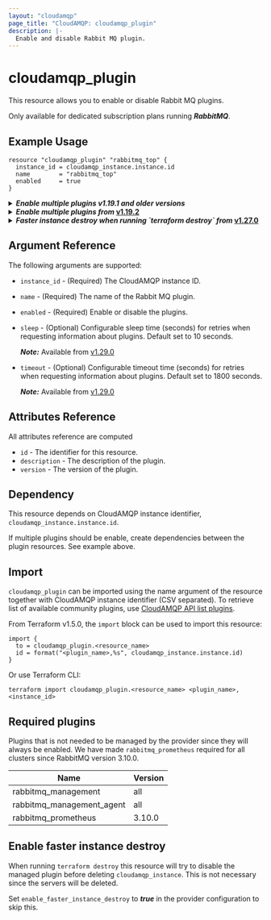 ```yaml
---
layout: "cloudamqp"
page_title: "CloudAMQP: cloudamqp_plugin"
description: |-
  Enable and disable Rabbit MQ plugin.
---
```


# cloudamqp_plugin

This resource allows you to enable or disable Rabbit MQ plugins.

Only available for dedicated subscription plans running ***RabbitMQ***.

## Example Usage

```hcl
resource "cloudamqp_plugin" "rabbitmq_top" {
  instance_id = cloudamqp_instance.instance.id
  name        = "rabbitmq_top"
  enabled     = true
}
```

<details>
  <summary>
    <b>
      <i>Enable multiple plugins v1.19.1 and older versions</i>
    </b>
  </summary>

Rabbit MQ can only change one plugin at a time. It will fail if multiple plugins resources are used,
unless by creating dependencies with `depend_on` between the resources. Once one plugin has been
enabled, the other will continue. See example below.

```hcl
resource "cloudamqp_plugin" "rabbitmq_top" {
  instance_id = cloudamqp_instance.instance.id
  name        = "rabbitmq_top"
  enabled     = true
}

resource "cloudamqp_plugin" "rabbitmq_amqp1_0" {
  instance_id = cloudamqp_instance.instance.id
  name        = "rabbitmq_amqp1_0"
  enabled     = true

  depends_on = [
    cloudamqp_plugin.rabbitmq_top
  ]
}
```

</details>

<details>
  <summary>
    <b>
      <i>Enable multiple plugins from </i>
      <a href="https://github.com/cloudamqp/terraform-provider-cloudamqp/releases/tag/v1.19.2">v1.19.2</a>
    </b>
  </summary>

CloudAMQP Terraform provider [v1.19.2] support asynchronous request for plugin actions.

```hcl
resource "cloudamqp_plugin" "rabbitmq_top" {
  instance_id = cloudamqp_instance.instance.id
  name        = "rabbitmq_top"
  enabled     = true
}

resource "cloudamqp_plugin" "rabbitmq_amqp1_0" {
  instance_id = cloudamqp_instance.instance.id
  name        = "rabbitmq_amqp1_0"
  enabled     = true
}
```

</details>

<details>
  <summary>
    <b>
      <i>Faster instance destroy when running `terraform destroy` from </i>
      <a href="https://github.com/cloudamqp/terraform-provider-cloudamqp/releases/tag/v1.27.0">v1.27.0</a>
    </b>
  </summary>

CloudAMQP Terraform provider [v1.27.0] enables faster `cloudamqp_instance` destroy when running
`terraform destroy`.

```hcl
# Configure the CloudAMQP Provider
provider "cloudamqp" {
  apikey                          = var.cloudamqp_customer_api_key
  enable_faster_instance_destroy  = true
}

resource "cloudamqp_instance" "instance" {
  name    = "terraform-cloudamqp-instance"
  plan    = "bunny-1"
  region  = "amazon-web-services::us-west-1"
  tags    = ["terraform"]
}

resource "cloudamqp_plugin" "rabbitmq_top" {
  instance_id = cloudamqp_instance.instance.id
  name        = "rabbitmq_top"
  enabled     = true
}

resource "cloudamqp_plugin" "rabbitmq_amqp1_0" {
  instance_id = cloudamqp_instance.instance.id
  name        = "rabbitmq_amqp1_0"
  enabled     = true
}
```

</details>

## Argument Reference

The following arguments are supported:

* `instance_id` - (Required) The CloudAMQP instance ID.
* `name`        - (Required) The name of the Rabbit MQ plugin.
* `enabled`     - (Required) Enable or disable the plugins.
* `sleep`       - (Optional) Configurable sleep time (seconds) for retries when requesting
                  information about plugins. Default set to 10 seconds.

  ***Note:*** Available from [v1.29.0]

* `timeout`     - (Optional) Configurable timeout time (seconds) for retries when requesting
                  information about plugins. Default set to 1800 seconds.

  ***Note:*** Available from [v1.29.0]

## Attributes Reference

All attributes reference are computed

* `id`          - The identifier for this resource.
* `description` - The description of the plugin.
* `version`     - The version of the plugin.

## Dependency

This resource depends on CloudAMQP instance identifier, `cloudamqp_instance.instance.id`.

If multiple plugins should be enable, create dependencies between the plugin resources. See example
above.

## Import

`cloudamqp_plugin` can be imported using the name argument of the resource together with CloudAMQP
instance identifier (CSV separated). To retrieve list of available community plugins, use
[CloudAMQP API list plugins].

From Terraform v1.5.0, the `import` block can be used to import this resource:

```hcl
import {
  to = cloudamqp_plugin.<resource_name>
  id = format("<plugin_name>,%s", cloudamqp_instance.instance.id)
}
```

Or use Terraform CLI:

`terraform import cloudamqp_plugin.<resource_name> <plugin_name>,<instance_id>`

## Required plugins

Plugins that is not needed to be managed by the provider since they will always be enabled. We have
made `rabbitmq_prometheus` required for all clusters since RabbitMQ version 3.10.0.

| Name                      | Version |
|---------------------------|---------|
| rabbitmq_management       | all     |
| rabbitmq_management_agent | all     |
| rabbitmq_prometheus       | 3.10.0  |

## Enable faster instance destroy

When running `terraform destroy` this resource will try to disable the managed plugin before
deleting `cloudamqp_instance`. This is not necessary since the servers will be deleted.

Set `enable_faster_instance_destroy` to ***true*** in the provider configuration to skip this.

[CloudAMQP API list plugins]: https://docs.cloudamqp.com/instance-api.html#tag/plugins/get/plugins
[v1.19.2]: https://github.com/cloudamqp/terraform-provider-cloudamqp/releases/tag/v1.19.2
[v1.27.0]: https://github.com/cloudamqp/terraform-provider-cloudamqp/releases/tag/v1.27.0
[v1.29.0]: https://github.com/cloudamqp/terraform-provider-cloudamqp/releases/tag/v1.29.0
